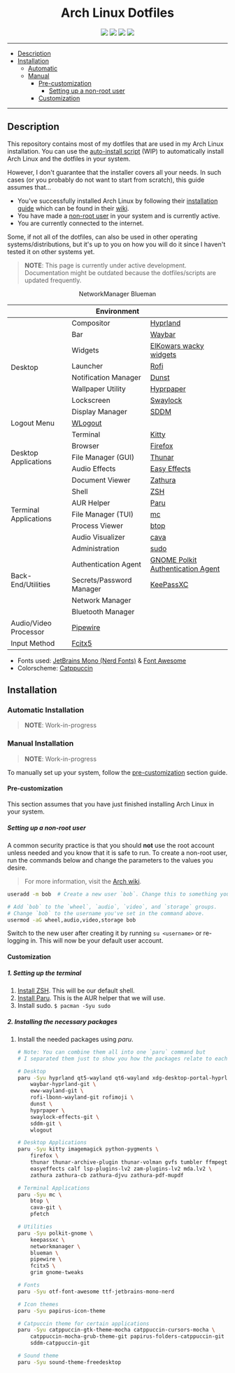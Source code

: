 <div align="center">
    <h1>Arch Linux Dotfiles</h1>
    <img src="https://img.shields.io/github/directory-file-count/SetupGuides/ArchLinux/dotfiles?color=%23cba6f7&label=Dotfiles&style=for-the-badge">
    <img src="https://img.shields.io/github/directory-file-count/SetupGuides/ArchLinux/scripts?color=%23b4befe&label=Scripts&style=for-the-badge">
    <img src="https://img.shields.io/github/issues-raw/SetupGuides/ArchLinux?color=%23f38ba8&style=for-the-badge">
    <img src="https://img.shields.io/github/last-commit/SetupGuides/ArchLinux?color=%23f9e2af&style=for-the-badge">
</div>

-----

- [Description](#description)
- [Installation](#installation)
    - [Automatic](#automatic-installation)
    - [Manual](#manual-installation)
        - [Pre-customization](#pre-customization)
            - [Setting up a non-root user](#setting-up-a-non-root-user)
        - [Customization](#customization)

-----

## Description

This repository contains most of my dotfiles that are used in my Arch Linux installation. You can use the [auto-install script](#automatic-installation) (WIP) to automatically install Arch Linux and the dotfiles in your system.

However, I don't guarantee that the installer covers all your needs. In such cases (or you probably do not want to start from scratch), this guide assumes that...

- You've successfully installed Arch Linux by following their [installation guide](https://wiki.archlinux.org/title/Installation_guide) which can be found in their [wiki](https://wiki.archlinux.org/).
- You have made a [non-root user](#setting-up-a-non-root-user) in your system and is currently active.
- You are currently connected to the internet.

Some, if not all of the dotfiles, can also be used in other operating systems/distributions, but it's up to you on how you will do it since I haven't tested it on other systems yet.

> **NOTE**: This page is currently under active development. Documentation might be outdated because the dotfiles/scripts are updated frequently.

<div align="center">
    <table>
        <thead><th colspan="3">Environment</th></thead>
        <tbody>
            <tr>
                <td rowspan="8">Desktop</td>
                <td>Compositor</td>
                <td><a href="https://hyprland.org/">Hyprland</a></td>
            </tr>
            <tr>
                <td>Bar</td>
                <td><a href="https://github.com/Alexays/Waybar">Waybar</a></td>
            </tr>
            <tr>
                <td>Widgets</td>
                <td><a href="https://github.com/elkowar/eww">ElKowars wacky widgets</a></td>
            </tr>
            <tr>
                <td>Launcher</td>
                <td><a href="https://github.com/lbonn/rofi">Rofi</a></td>
            </tr>
            <tr>
                <td>Notification Manager</td>
                <td><a href="https://github.com/dunst-project/dunst">Dunst</a></td>
            </tr>
            <tr>
                <td>Wallpaper Utility</td>
                <td><a href="https://github.com/hyprwm/hyprpaper">Hyprpaper</a></td>
            </tr>
            <tr>
                <td>Lockscreen</td>
                <td><a href="https://github.com/jirutka/swaylock-effects">Swaylock</a></td>
            </tr>
            <tr>
                <td>Display Manager</td>
                <td><a href="https://github.com/sddm/sddm">SDDM</a></td>
            </tr>
            <tr>
                <td>Logout Menu</td>
                <td><a href="https://github.com/ArtsyMacaw/wlogout">WLogout</a></td>
            </tr>
            <tr>
                <td rowspan="5">Desktop Applications</td>
                <td>Terminal</td>
                <td><a href="https://sw.kovidgoyal.net/kitty/">Kitty</a></td>
            </tr>
            <tr>
                <td>Browser</td>
                <td><a href="https://firefox.com/">Firefox</a></td>
            </tr>
            <tr>
                <td>File Manager (GUI)</td>
                <td><a href="https://docs.xfce.org/xfce/thunar/start">Thunar</a></td>
            </tr>
            <tr>
                <td>Audio Effects</td>
                <td><a href="https://github.com/wwmm/easyeffects">Easy Effects</a></td>
            </tr>
            <tr>
                <td>Document Viewer</td>
                <td><a href="https://pwmt.org/projects/zathura">Zathura</a></td>
            </tr>
            <tr>
                <td rowspan="5"> Terminal Applications</td>
                <td>Shell</td>
                <td><a href="https://www.zsh.org/">ZSH</a></td>
            </tr>
            <tr>
                <td>AUR Helper</td>
                <td><a href="https://github.com/Morganamilo/paru">Paru</a></td>
            </tr>
            <tr>
                <td>File Manager (TUI)</td>
                <td><a href="https://midnight-commander.org/">mc</a></td>
            </tr>
            <tr>
                <td>Process Viewer</td>
                <td><a href="https://github.com/aristocratos/btop">btop</a></td>
            </tr>
            <tr>
                <td>Audio Visualizer</td>
                <td><a href="https://github.com/karlstav/cava">cava</a></td>
            </tr>
            <tr>
                <td rowspan="5">Back-End/Utilities</td>
                <td>Administration</td>
                <td><a href="https://www.sudo.ws/sudo/">sudo</a></td>
            </tr>
            <tr>
                <td>Authentication Agent</td>
                <td><a href="https://gitlab.gnome.org/Archive/policykit-gnome">GNOME Polkit Authentication Agent</a></td>
            </tr>
            <tr>
                <td>Secrets/Password Manager</td>
                <td><a href="https://keepassxc.org/">KeePassXC</a></td>
            </tr>
            <tr>
                <td>Network Manager</td>
                <td<a href="https://networkmanager.dev/">NetworkManager</a></td>
            </tr>
            <tr>
                <td>Bluetooth Manager</td>
                <td<a href="https://github.com/blueman-project/blueman">Blueman</a></td>
            </tr>
            <tr>
                <td>Audio/Video Processor</td>
                <td><a href="https://pipewire.org">Pipewire</a></td>
            </tr>
            <tr>
                <td>Input Method</td>
                <td><a href="https://github.com/fcitx/fcitx5">Fcitx5</a></td>
            </tr>
        </tbody>
    </table>
</div>

- Fonts used: [JetBrains Mono (Nerd Fonts)](https://github.com/ryanoasis/nerd-fonts) & [Font Awesome](https://fontawesome.com/)
- Colorscheme: [Catppuccin](https://github.com/catppuccin/catppuccin)

## Installation

### Automatic Installation

> **NOTE**: Work-in-progress

### Manual Installation

> **NOTE**: Work-in-progress

To manually set up your system, follow the [pre-customization](#pre-customization) section guide.

#### Pre-customization

This section assumes that you have just finished installing Arch Linux in your system.

##### Setting up a non-root user

A common security practice is that you should **not** use the root account unless needed and you know that it is safe to run. To create a non-root user, run the commands below and change the parameters to the values you desire.

> For more information, visit the [Arch wiki](https://wiki.archlinux.org/title/Users_and_groups).

```bash
useradd -m bob  # Create a new user `bob`. Change this to something you want.

# Add `bob` to the `wheel`, `audio`, `video`, and `storage` groups.
# Change `bob` to the username you've set in the command above.
usermod -aG wheel,audio,video,storage bob
```

Switch to the new user after creating it by running `su <username>` or re-logging in. This will now be your default user account.

#### Customization

##### 1. Setting up the terminal

1. [Install ZSH](https://github.com/SetupGuides/ZSH). This will be our default shell.
2. [Install Paru](https://github.com/Morganamilo/paru). This is the AUR helper that we will use.
3. Install sudo. `$ pacman -Syu sudo`

##### 2. Installing the necessary packages

1. Install the needed packages using *paru*.

    ```bash
    # Note: You can combine them all into one `paru` command but
    # I separated them just to show you how the packages relate to each other.

    # Desktop
    paru -Syu hyprland qt5-wayland qt6-wayland xdg-desktop-portal-hyprland-git \
        waybar-hyprland-git \
        eww-wayland-git \
        rofi-lbonn-wayland-git rofimoji \
        dunst \
        hyprpaper \
        swaylock-effects-git \
        sddm-git \
        wlogout

    # Desktop Applications
    paru -Syu kitty imagemagick python-pygments \
        firefox \
        thunar thunar-archive-plugin thunar-volman gvfs tumbler ffmpegthumbnailer file-roller \
        easyeffects calf lsp-plugins-lv2 zam-plugins-lv2 mda.lv2 \
        zathura zathura-cb zathura-djvu zathura-pdf-mupdf

    # Terminal Applications
    paru -Syu mc \
        btop \
        cava-git \
        pfetch

    # Utilities
    paru -Syu polkit-gnome \
        keepassxc \
        networkmanager \
        blueman \
        pipewire \
        fcitx5 \
        grim gnome-tweaks

    # Fonts
    paru -Syu otf-font-awesome ttf-jetbrains-mono-nerd

    # Icon themes
    paru -Syu papirus-icon-theme

    # Catpuccin theme for certain applications
    paru -Syu catppuccin-gtk-theme-mocha catppuccin-cursors-mocha \
        catppuccin-mocha-grub-theme-git papirus-folders-catppuccin-git \
        sddm-catppuccin-git

    # Sound theme
    paru -Syu sound-theme-freedesktop
    ```
